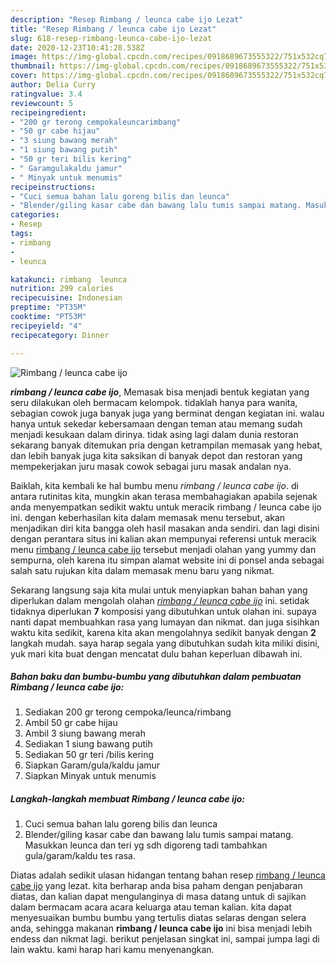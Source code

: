 ```yaml
---
description: "Resep Rimbang / leunca cabe ijo Lezat"
title: "Resep Rimbang / leunca cabe ijo Lezat"
slug: 618-resep-rimbang-leunca-cabe-ijo-lezat
date: 2020-12-23T10:41:28.538Z
image: https://img-global.cpcdn.com/recipes/0918689673555322/751x532cq70/rimbang-leunca-cabe-ijo-foto-resep-utama.jpg
thumbnail: https://img-global.cpcdn.com/recipes/0918689673555322/751x532cq70/rimbang-leunca-cabe-ijo-foto-resep-utama.jpg
cover: https://img-global.cpcdn.com/recipes/0918689673555322/751x532cq70/rimbang-leunca-cabe-ijo-foto-resep-utama.jpg
author: Delia Curry
ratingvalue: 3.4
reviewcount: 5
recipeingredient:
- "200 gr terong cempokaleuncarimbang"
- "50 gr cabe hijau"
- "3 siung bawang merah"
- "1 siung bawang putih"
- "50 gr teri bilis kering"
- " Garamgulakaldu jamur"
- " Minyak untuk menumis"
recipeinstructions:
- "Cuci semua bahan lalu goreng bilis dan leunca"
- "Blender/giling kasar cabe dan bawang lalu tumis sampai matang. Masukkan leunca dan teri yg sdh digoreng tadi tambahkan gula/garam/kaldu tes rasa."
categories:
- Resep
tags:
- rimbang
- 
- leunca

katakunci: rimbang  leunca 
nutrition: 299 calories
recipecuisine: Indonesian
preptime: "PT35M"
cooktime: "PT53M"
recipeyield: "4"
recipecategory: Dinner

---
```



![Rimbang / leunca cabe ijo](https://img-global.cpcdn.com/recipes/0918689673555322/751x532cq70/rimbang-leunca-cabe-ijo-foto-resep-utama.jpg)

<b><i>rimbang / leunca cabe ijo</i></b>, Memasak bisa menjadi bentuk kegiatan yang seru dilakukan oleh bermacam kelompok. tidaklah hanya para wanita, sebagian cowok juga banyak juga yang berminat dengan kegiatan ini. walau hanya untuk sekedar kebersamaan dengan teman atau memang sudah menjadi kesukaan dalam dirinya. tidak asing lagi dalam dunia restoran sekarang banyak ditemukan pria dengan ketrampilan memasak yang hebat, dan lebih banyak juga kita saksikan di banyak depot dan restoran yang mempekerjakan juru masak cowok sebagai juru masak andalan nya.



Baiklah, kita kembali ke hal bumbu menu <i>rimbang / leunca cabe ijo</i>. di antara rutinitas kita, mungkin akan terasa membahagiakan apabila sejenak anda menyempatkan sedikit waktu untuk meracik rimbang / leunca cabe ijo ini. dengan keberhasilan kita dalam memasak menu tersebut, akan menjadikan diri kita bangga oleh hasil masakan anda sendiri. dan lagi disini dengan perantara situs ini kalian akan mempunyai referensi untuk meracik menu <u>rimbang / leunca cabe ijo</u> tersebut menjadi olahan yang yummy dan sempurna, oleh karena itu simpan alamat website ini di ponsel anda sebagai salah satu rujukan kita dalam memasak menu baru yang nikmat.


Sekarang langsung saja kita mulai untuk menyiapkan bahan bahan yang diperlukan dalam mengolah olahan <u><i>rimbang / leunca cabe ijo</i></u> ini. setidak tidaknya diperlukan <b>7</b> komposisi yang dibutuhkan untuk olahan ini. supaya nanti dapat membuahkan rasa yang lumayan dan nikmat. dan juga sisihkan waktu kita sedikit, karena kita akan mengolahnya sedikit banyak dengan <b>2</b> langkah mudah. saya harap segala yang dibutuhkan sudah kita miliki disini, yuk mari kita buat dengan mencatat dulu bahan keperluan dibawah ini.

<!--inarticleads1-->

##### Bahan baku dan bumbu-bumbu yang dibutuhkan dalam pembuatan Rimbang / leunca cabe ijo:

1. Sediakan 200 gr terong cempoka/leunca/rimbang
1. Ambil 50 gr cabe hijau
1. Ambil 3 siung bawang merah
1. Sediakan 1 siung bawang putih
1. Sediakan 50 gr teri /bilis kering
1. Siapkan  Garam/gula/kaldu jamur
1. Siapkan  Minyak untuk menumis




<!--inarticleads2-->

##### Langkah-langkah membuat Rimbang / leunca cabe ijo:

1. Cuci semua bahan lalu goreng bilis dan leunca
1. Blender/giling kasar cabe dan bawang lalu tumis sampai matang. Masukkan leunca dan teri yg sdh digoreng tadi tambahkan gula/garam/kaldu tes rasa.




Diatas adalah sedikit ulasan hidangan tentang bahan resep <u>rimbang / leunca cabe ijo</u> yang lezat. kita berharap anda bisa paham dengan penjabaran diatas, dan kalian dapat mengulanginya di masa datang untuk di sajikan dalam bermacam acara acara keluarga atau teman kalian. kita dapat menyesuaikan bumbu bumbu yang tertulis diatas selaras dengan selera anda, sehingga makanan <b>rimbang / leunca cabe ijo</b> ini bisa menjadi lebih endess dan nikmat lagi. berikut penjelasan singkat ini, sampai jumpa lagi di lain waktu. kami harap hari kamu menyenangkan.
